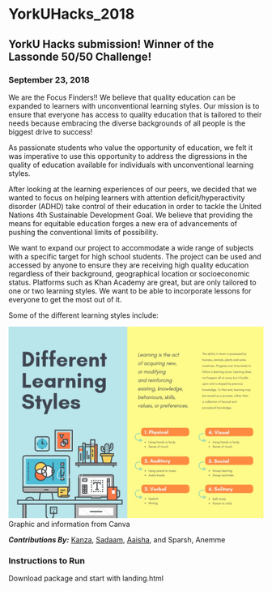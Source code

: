 # YorkUHacks_2018
## YorkU Hacks submission! Winner of the Lassonde 50/50 Challenge!
### September 23, 2018

We are the Focus Finders!! We believe that quality education can be expanded to learners with unconventional learning styles. Our mission is to ensure that everyone has access to quality education that is tailored to their needs because embracing the diverse backgrounds of all people is the biggest drive to success!

As passionate students who value the opportunity of education, we felt it was imperative to use this opportunity to address the digressions in the quality of education available for individuals with unconventional learning styles.

After looking at the learning experiences of our peers, we decided that we wanted to focus on helping learners with attention deficit/hyperactivity disorder (ADHD) take control of their education in order to tackle the United Nations 4th Sustainable Development Goal. We believe that providing the means for equitable education forges a new era of advancements of pushing the conventional limits of possibility.

We want to expand our project to accommodate a wide range of subjects with a specific target for high school students. The project can be used and accessed by anyone to ensure they are receiving high quality education regardless of their background, geographical location or socioeconomic status. Platforms such as Khan Academy are great, but are only tailored to one or two learning styles. We want to be able to incorporate lessons for everyone to get the most out of it.

Some of the different learning styles include:

![Learning Styles](LearningStyles.jpg)
Graphic and information from Canva


***Contributions By:*** [Kanza](https://www.linkedin.com/in/kanzash/), [Sadaam](https://www.linkedin.com/in/sadaam-ahmed-66b52a114/), [Aaisha](http://www.linkedin.com/in/aaisha-ameen), and Sparsh, Anemme

### Instructions to Run

Download package and start with landing.html

